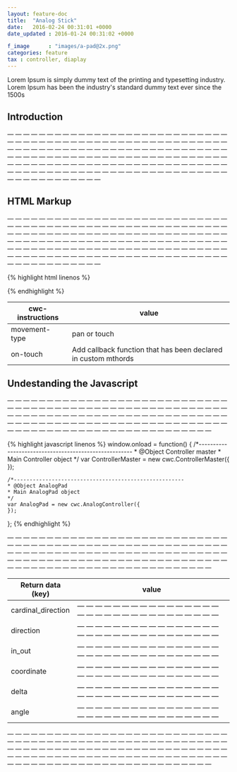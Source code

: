 ```yaml
---
layout: feature-doc
title:  "Analog Stick"
date:   2016-02-24 00:31:01 +0000
date_updated : 2016-01-24 00:31:02 +0000

f_image      : "images/a-pad@2x.png"
categories: feature
tax : controller, diaplay
---
```

Lorem Ipsum is simply dummy text of the printing and typesetting industry. Lorem Ipsum has been the industry's standard dummy text ever since the 1500s
<!--more-->

## Introduction
— — — — — — — — — — — — — — — — — — — — — — — — — — — — — — — — — — — — — — — — — — — — — — — — — — — — — — — — — — — — — — — — — — — — — — — — — — — — — — — — — — — — — — — — — — — — — — — — — — — — — — — — — — — — — — — — — — — — — — — — — — — — — — — — — — — — — — — — — — — — — — — — — — — — — — — — — — — — — — — — — — — — — — — — — — — — — — — — — — — —

## HTML Markup
— — — — — — — — — — — — — — — — — — — — — — — — — — — — — — — — — — — — — — — — — — — — — — — — — — — — — — — — — — — — — — — — — — — — — — — — — — — — — — — — — — — — — — — — — — — — — — — — — — — — — — — — — — — — — — — — — — — — — — — — — — — — — — — — — — — — — — — — — — — — — — — — — — — — — — — — — — — — — — — — — — — — — — — — — — — — — — — — — — — —

{% highlight html linenos %}
<section class="touchpad cwc-style"  data-cwc-controller="touchpad" data-cwc-instructions='{ "movement-type" : "pan", "on-touch" : "on-move-navigation"  }' >
      <span></span>
</section>
{% endhighlight %}

| cwc-instructions     | value                                                          |
| -------------------- | -------------------------------------------------------------- |
| movement-type        | pan or touch                                                   |
| on-touch             | Add callback function that has been declared in custom mthords |

## Undestanding the Javascript
— — — — — — — — — — — — — — — — — — — — — — — — — — — — — — — — — — — — — — — — — — — — — — — — — — — — — — — — — — — — — — — — — — — — — — — — — — — — — — — — — — — — — — — — — — — — — — — — — — — — — — — — — — — — — — — — — — — — — — — — — — — — — — — — — — — — — — — — — —

{% highlight javascript linenos %}
window.onload = function() {
    /*------------------------------------------------------
    * @Object Controller master
    * Main Controller object
    */
    var ControllerMaster = new cwc.ControllerMaster({
    });

    /*------------------------------------------------------
    * @Object AnalogPad
    * Main AnalogPad object
    */
    var AnalogPad = new cwc.AnalogController({
    });
};
{% endhighlight %}

— — — — — — — — — — — — — — — — — — — — — — — — — — — — — — — — — — — — — — — — — — — — — — — — — — — — — — — — — — — — — — — — — — — — — — — — — — — — — — — — — — — — — — — — — — — — — — — — — — — — — — — — — — — — — — — — — — — — — — — — — — — — — — — — — — — — — — — — — —

| Return data (key)    | value                                                          |
| -------------------- | -------------------------------------------------------------- |
| cardinal_direction   | — — — — — — — — — — — — — — — — — — — — — — — — — — — — — — — —|
| direction            | — — — — — — — — — — — — — — — — — — — — — — — — — — — — — — — —|
| in_out               | — — — — — — — — — — — — — — — — — — — — — — — — — — — — — — — —|
| coordinate           | — — — — — — — — — — — — — — — — — — — — — — — — — — — — — — — —|
| delta                | — — — — — — — — — — — — — — — — — — — — — — — — — — — — — — — —|
| angle                | — — — — — — — — — — — — — — — — — — — — — — — — — — — — — — — —|

— — — — — — — — — — — — — — — — — — — — — — — — — — — — — — — — — — — — — — — — — — — — — — — — — — — — — — — — — — — — — — — — — — — — — — — — — — — — — — — — — — — — — — — — — — — — — — — — — — — — — — — — — — — — — — — — — — — — — — — — — — — — — — — — — — — — — — — — — —